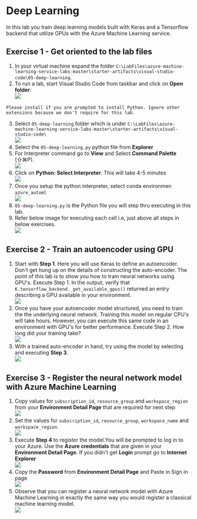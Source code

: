# Deep Learning

In this lab you train deep learning models built with Keras and a Tensorflow backend that utilize GPUs with the Azure Machine Learning service.

## Exercise 1 - Get oriented to the lab files
1. In your virtual machine expand the folder `C:\LabFiles\azure-machine-learning-service-labs-master\starter-artifacts\visual-studio-code\05-deep-learning`.<br/>
2. To run a lab, start Visual Studio Code from taskbar and click on **Open folder**:<br/>
<img src="images/code.jpg"/><br/>
```
Please install if you are prompted to install Python. Ignore other extensions because we don't require for this lab.
```
3. Select `05-deep-learning` folder which is under `C:\LabFiles\azure-machine-learning-service-labs-master\starter-artifacts\visual-studio-code\`<br/>
<img src="images/ana3.jpg"/><br/>
4. Select the `05-deep-learning.py` python file from **Explorer**<br/>
5. For Interpreter command go to **View** and Select **Command Palette** (⇧⌘P).<br/>
<img src="images/ana4.jpg"/><br/>
6. Click on **Python: Select Interpreter**. This will take 4-5 minutes<br/>
<img src="images/select.jpg"/><br/>
7.  Once you setup the python interpreter, select conda environmen `azure_automl`<br/>
<img src="images/ana0.jpg"/><br/>
8. `05-deep-learning.py` is the Python file you will step thru executing in this lab.<br/>
9. Refer below image for executing each cell i.e, just above all steps in below exercises.<br/>
<img src="images/lab5.jpg"/><br/>

## Exercise 2 - Train an autoencoder using GPU

1. Start with **Step 1**. Here you will use Keras to define an autoencoder. Don't get hung up on the details of constructing the auto-encoder. The point of this lab is to show you how to train neural networks using GPU's. Execute Step 1. In the output, verify that `K.tensorflow_backend._get_available_gpus()` returned an entry describing a GPU available in your environment.<br/>
<img src="images/ana5.jpg"/><br/>
2. Once you have your autoencoder model structured, you need to train the the underlying neural network. Training this model on regular CPU's will take hours. However, you can execute this same code in an environment with GPU's for better performance. Execute Step 2. How long did your training take?<br/>
<img src="images/ana6.jpg"/><br/>
3. With a trained auto-encoder in hand, try using the model by selecting and executing **Step 3**.<br/>
<img src="images/ana8.jpg"/><br/>

## Exercise 3 - Register the neural network model with Azure Machine Learning

1. Copy values for `subscription_id`, `resource_group` and `workspace_region` from your **Environment Detail Page** that are required for next step<br/>
<img src="images/cred2.jpg"/><br/>
2. Set the values for `subscription_id`, `resource_group`, `workspace_name` and `workspace_region`.<br/>
<img src="images/deep.jpg"/><br/>
3. Execute **Step 4** to register the model.You will be prompted to log in to your Azure. Use the **Azure credentials** that are given in your **Environment Detail Page**. If you didn't get **Login** prompt go to **Internet Explorer**<br/>
<img src="images/sign.jpg"/><br/>
4. Copy the **Password** from **Environment Detail Page** and Paste in Sign in page<br/>
<img src="images/pass.jpg"/><br/>
5. Observe that you can register a neural network model with Azure Machine Learning in exactly the same way you would register a classical machine learning model.<br/>
<img src="images/ana7.jpg"/><br/>
